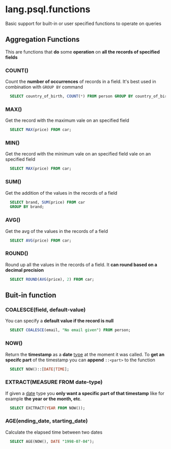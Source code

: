 # lang.psql.functions

Basic support for built-in or user specified functions to operate on queries

## Aggregation Functions

This are functions that **do** some **operation** on **all the records of
specified fields**

### COUNT()

Count the **number of occurrences** of records in a field. It's best used in
combination with `GROUP BY` command

```sql
  SELECT country_of_birth, COUNT(*) FROM person GROUP BY country_of_birth
```

### MAX()

Get the record with the maximum vale on an specified field

```sql
  SELECT MAX(price) FROM car;
```

### MIN()

Get the record with the minimum vale on an specified field
vale on an specified field

```sql
  SELECT MAX(price) FROM car;
```

### SUM()

Get the addition of the values in the records of a field

```sql
  SELECT brand, SUM(price) FROM car
  GROUP BY brand;
```

### AVG()

Get the avg of the values in the records of a field

```sql
  SELECT AVG(price) FROM car;
```

### ROUND()

Round up all the values in the records of a field. It **can round based on a
decimal precision**

```sql
  SELECT ROUND(AVG(price), 2) FROM car;
```

## Buit-in function

### COALESCE(field, default-value)

You can specify a **default value if the record is null**

```sql
  SELECT COALESCE(email, "No email given") FROM person;
```

### NOW()

Return the **timestamp** as a **date** [type](./x350.md) at the moment it was
called. To **get an specifc part** of the timestamp you can **append**
`::<part>` to the function

```sql
  SELECT NOW()::[DATE|TIME];
```

### EXTRACT(MEASURE FROM date-type)

If given a [date](./ysvb.md) type you **only want a specific part of that
timestamp** like for example **the year or the month, etc**.

```sql
  SELECT EXCTRACT(YEAR FROM NOW());
```

### AGE(ending_date, starting_date)

Calculate the elapsed time between two dates

```sql
  SELECT AGE(NOW(), DATE "1998-07-04");
```
